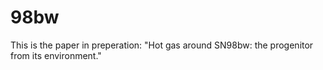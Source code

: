 # 98bw

This is the paper in preperation: 
"Hot gas around SN98bw: the progenitor from its environment."
